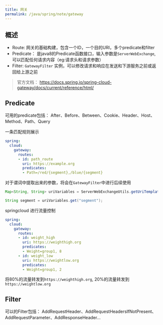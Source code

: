```yaml
---
title: 网关
permalink: /java/spring/note/gateway
---
```


## 概述
* Route: 网关的基础构建，包含一个ID，一个目的URI，多个predicate和filter
* Predicate： 是java8的Predicate函数接口，输入参数是`ServerWebExchange`, 可以匹配任何请求内容（eg:请求头和请求参数）
* Filter: `GatewayFilter` 实例，可以修改请求和响应在发送和下游服务之前或返回给上游之前

> 官方文档：  https://docs.spring.io/spring-cloud-gateway/docs/current/reference/html/


## Predicate
可用的predicate包括： After、Before、Between、Cookie、Header、Host、Method、Path、Query

一条匹配规则展示

```yaml
spring:
  cloud:
    gateway:
      routes:
      - id: path_route
        uri: https://example.org
        predicates:
        - Path=/red/{segment},/blue/{segment}
```

对于谓词中提取出来的参数，将会在`GatewayFilter`中进行后续使用

```java
Map<String, String> uriVariables = ServerWebExchangeUtils.getUriTemplateVariables(exchange);

String segment = uriVariables.get("segment");
```

springcloud 进行流量控制

```yaml
spring:
  cloud:
    gateway:
      routes:
      - id: weight_high
        uri: https://weighthigh.org
        predicates:
        - Weight=group1, 8
      - id: weight_low
        uri: https://weightlow.org
        predicates:
        - Weight=group1, 2
```

将80%的流量转发到`https://weighthigh.org`, 20%的流量转发到`https://weightlow.org`


## Filter
可以的Filter包括： AddRequestHeader、AddRequestHeadersIfNotPresent、AddRequestParameter、AddResponseHeader...
